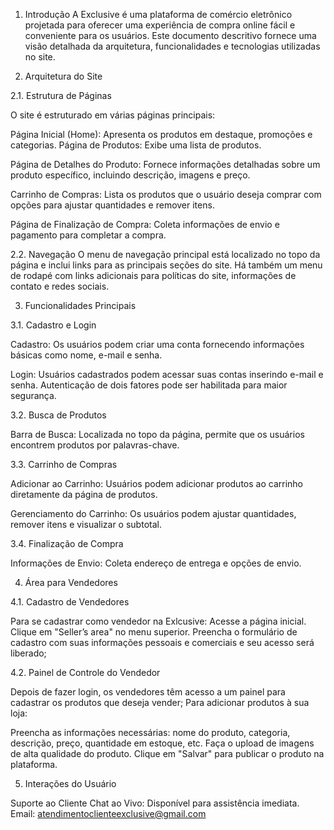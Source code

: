 1. Introdução
A Exclusive é uma plataforma de comércio eletrônico projetada para oferecer uma experiência de compra online fácil e conveniente para os usuários. Este documento descritivo fornece uma visão detalhada da arquitetura, funcionalidades e tecnologias utilizadas no site.

2. Arquitetura do Site

2.1. Estrutura de Páginas

O site é estruturado em várias páginas principais:

Página Inicial (Home): Apresenta os produtos em destaque, promoções e categorias.
Página de Produtos: Exibe uma lista de produtos.

Página de Detalhes do Produto: Fornece informações detalhadas sobre um produto específico, incluindo descrição, imagens e preço.

Carrinho de Compras: Lista os produtos que o usuário deseja comprar com opções para ajustar quantidades e remover itens.

Página de Finalização de Compra: Coleta informações de envio e pagamento para completar a compra.

2.2. Navegação
O menu de navegação principal está localizado no topo da página e inclui links para as principais seções do site. Há também um menu de rodapé com links adicionais para políticas do site, informações de contato e redes sociais.

3. Funcionalidades Principais

3.1. Cadastro e Login

Cadastro: Os usuários podem criar uma conta fornecendo informações básicas como nome, e-mail e senha.

Login: Usuários cadastrados podem acessar suas contas inserindo e-mail e senha. Autenticação de dois fatores pode ser habilitada para maior segurança.

3.2. Busca de Produtos

Barra de Busca: Localizada no topo da página, permite que os usuários encontrem produtos por palavras-chave.

3.3. Carrinho de Compras

Adicionar ao Carrinho: Usuários podem adicionar produtos ao carrinho diretamente da página de produtos.

Gerenciamento do Carrinho: Os usuários podem ajustar quantidades, remover itens e visualizar o subtotal.

3.4. Finalização de Compra

Informações de Envio: Coleta endereço de entrega e opções de envio.


4. Área para Vendedores

4.1. Cadastro de Vendedores

Para se cadastrar como vendedor na Exlcusive:
Acesse a página inicial.
Clique em "Seller’s area" no menu superior.
Preencha o formulário de cadastro com suas informações pessoais e comerciais e seu acesso será liberado;

4.2. Painel de Controle do Vendedor

Depois de fazer login, os vendedores têm acesso a um painel para cadastrar os produtos que deseja vender;
Para adicionar produtos à sua loja:

Preencha as informações necessárias: nome do produto, categoria, descrição, preço, quantidade em estoque, etc.
Faça o upload de imagens de alta qualidade do produto.
Clique em "Salvar" para publicar o produto na plataforma.


5. Interações do Usuário

Suporte ao Cliente
Chat ao Vivo: Disponível para assistência imediata.
Email: atendimentoclienteexclusive@gmail.com
